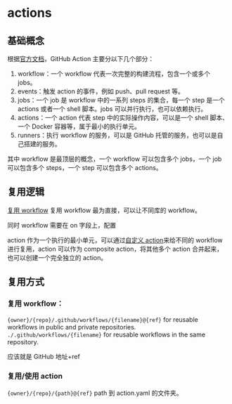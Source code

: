 # actions

## 基础概念

根据[官方文档](https://docs.github.com/en/actions/learn-github-actions/understanding-github-actions?learn=getting_started&learnProduct=actions)，GitHub Action 主要分以下几个部分：

1. workflow：一个 workflow 代表一次完整的构建流程，包含一个或多个 jobs。
1. events：触发 action 的事件，例如 push、pull request 等。
1. jobs：一个 job 是 workflow 中的一系列 steps 的集合，每一个 step 是一个 actions 或者一个 shell 脚本。jobs 可以并行执行，也可以依赖执行。
1. actions：一个 action 代表 step 中的实际操作内容，可以是一个 shell 脚本、一个 Docker 容器等，属于最小的执行单元。
1. runners：执行 workflow 的服务，可以是 GitHub 托管的服务，也可以是自己搭建的服务。

其中 workflow 是最顶层的概念，一个 workflow 可以包含多个 jobs，一个 job 可以包含多个 steps，一个 step 可以包含多个 actions。

## 复用逻辑

[复用 workflow](https://docs.github.com/en/actions/using-workflows/reusing-workflows) 复用 workflow 最为直接，可以让不同库的 workflow。

同时 workflow 需要在 on 字段上，配置

action 作为一个执行的最小单元，可以通过[自定义 action](https://docs.github.com/en/actions/creating-actions)来给不同的 workflow 进行复用，action 可以作为 composite action，将其他多个 action 合并起来，也可以创建一个完全独立的 action。

## 复用方式

### 复用 workflow：

`{owner}/{repo}/.github/workflows/{filename}@{ref}` for reusable workflows in public and private repositories.
`./.github/workflows/{filename}` for reusable workflows in the same repository.

应该就是 GitHub 地址+ref

### 复用/使用 action

`{owner}/{repo}/{path}@{ref}` path 到 action.yaml 的文件夹。